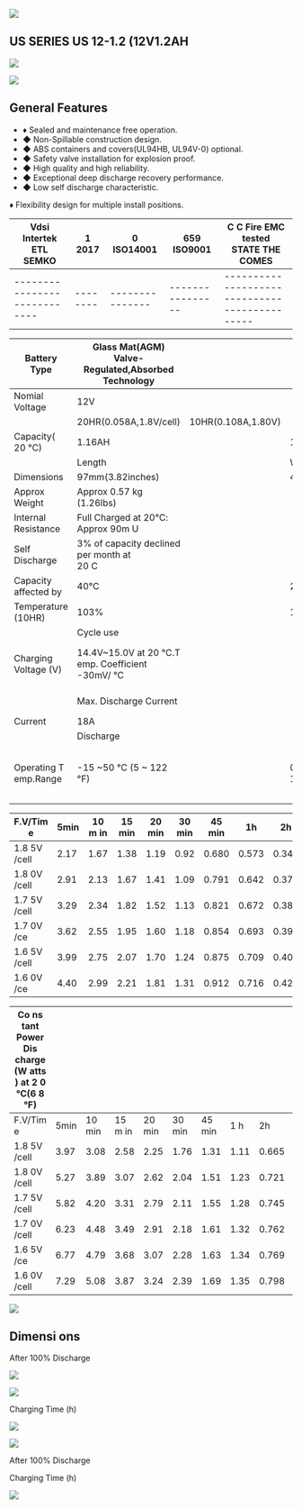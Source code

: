 ![](images/_page_0_Picture_0.jpeg)

## US SERIES US 12-1.2 (12V1.2AH

![](images/_page_0_Picture_2.jpeg)

![](images/_page_0_Picture_3.jpeg)

## General Features

- ♦ Sealed and maintenance free operation.
- ◆ Non-Spillable construction design.
- ◆ ABS containers and covers(UL94HB, UL94V-0) optional.
- ◆ Safety valve installation for explosion proof.
- ◆ High quality and high reliability.
- ◆ Exceptional deep discharge recovery performance.
- ◆ Low self discharge characteristic.

♦ Flexibility design for multiple install positions.

| Vdsi<br>Intertek ETL SEMKO | 1 2017 | 0<br>ISO14001 | 659<br>ISO9001 | C C   Fire EMC<br>tested<br>STATE THE COMES |
|----------------------------|--------|---------------|----------------|---------------------------------------------|
|----------------------------|--------|---------------|----------------|---------------------------------------------|

| Battery Type          | Glass Mat(AGM)<br>Valve-Regulated,Absorbed<br>Technology |                    |                     |                                                    |                        |                   |  |  |  |  |  |  |
|-----------------------|----------------------------------------------------------|--------------------|---------------------|----------------------------------------------------|------------------------|-------------------|--|--|--|--|--|--|
| Nomial Voltage        | 12V                                                      |                    |                     |                                                    |                        |                   |  |  |  |  |  |  |
|                       | 20HR(0.058A,1.8V/cell)                                   | 10HR(0.108A,1.80V) |                     | 5HR(0.196A,1.75V)                                  |                        | 1HR(0.716A,1.60V) |  |  |  |  |  |  |
| Capacity( 20 °C)      | 1.16AH                                                   |                    | 1.08AH              | 0.98AH                                             |                        | 0.716AH           |  |  |  |  |  |  |
|                       | Length                                                   |                    | Width               | Height                                             |                        | Total Height      |  |  |  |  |  |  |
| Dimensions            | 97mm(3.82inches)                                         |                    | 43mm(1.69inches)    | 52mm(2.04inches)                                   |                        | 58mm(2.28inches)  |  |  |  |  |  |  |
| Approx Weight         | Approx 0.57 kg (1.26lbs)                                 |                    |                     |                                                    |                        |                   |  |  |  |  |  |  |
| Internal Resistance   | Full Charged at 20℃: Approx 90m U                        |                    |                     |                                                    |                        |                   |  |  |  |  |  |  |
| Self Discharge        | 3%  of capacity declined per month at<br>20 C            |                    |                     |                                                    |                        |                   |  |  |  |  |  |  |
| Capacity affected by  | 40°C                                                     |                    | 25°C                | 0°C                                                |                        | -15°C             |  |  |  |  |  |  |
| Temperature (10HR)    | 103%                                                     |                    | 100%                | 86%                                                |                        | 65%               |  |  |  |  |  |  |
|                       | Cycle use                                                |                    |                     | Float use                                          |                        |                   |  |  |  |  |  |  |
| Charging Voltage (V)  | 14.4V~15.0V at 20 °C.T emp. Coefficient -30mV/ °C        |                    |                     | 13.5V~13.8V at 20 °C.Temp. Coefficient (-20mV/ °C) |                        |                   |  |  |  |  |  |  |
|                       | Max. Discharge Current                                   |                    |                     | Initial Charging Current                           |                        |                   |  |  |  |  |  |  |
| Current               | 18A                                                      |                    |                     | Less than 0.36A                                    |                        |                   |  |  |  |  |  |  |
|                       | Discharge                                                |                    |                     | Charging                                           |                        | Storage           |  |  |  |  |  |  |
| Operating T emp.Range | -15 ~50 °C (5 ~ 122 °F)                                  |                    | 0~40ºC (32 ~ 104ºF) |                                                    | -15 ~40°C (5 ~ 104 °F) |                   |  |  |  |  |  |  |

| F.V/Tim e    | 5min | 10 m in | 15 min | 20 min | 30 min | 45 min | 1h    | 2h    | 3h    | 4h    | 5h    | 6h    | 8h    | 10h   | 20h   |
|--------------|------|---------|--------|--------|--------|--------|-------|-------|-------|-------|-------|-------|-------|-------|-------|
| 1.8 5V /cell | 2.17 | 1.67    | 1.38   | 1.19   | 0.92   | 0.680  | 0.573 | 0.343 | 0.268 | 0.218 | 0.178 | 0.156 | 0.126 | 0.105 | 0.058 |
| 1.8 0V /cell | 2.91 | 2.13    | 1.67   | 1.41   | 1.09   | 0.791  | 0.642 | 0.374 | 0.288 | 0.233 | 0.191 | 0.167 | 0.133 | 0.108 | 0.058 |
| 1.7 5V /cell | 3.29 | 2.34    | 1.82   | 1.52   | 1.13   | 0.821  | 0.672 | 0.388 | 0.294 | 0.238 | 0.196 | 0.172 | 0.136 | 0.111 | 0.059 |
| 1.7 0V /ce   | 3.62 | 2.55    | 1.95   | 1.60   | 1.18   | 0.854  | 0.693 | 0.397 | 0.302 | 0.244 | 0.201 | 0.175 | 0.138 | 0.113 | 0.060 |
| 1.6 5V /cell | 3.99 | 2.75    | 2.07   | 1.70   | 1.24   | 0.875  | 0.709 | 0.403 | 0.315 | 0.253 | 0.206 | 0.179 | 0.140 | 0.116 | 0.061 |
| 1.6 0V /ce   | 4.40 | 2.99    | 2.21   | 1.81   | 1.31   | 0.912  | 0.716 | 0.420 | 0.324 | 0.261 | 0.213 | 0.183 | 0.141 | 0.117 | 0.061 |

| Co ns tant Power Dis charge (W atts ) at 2 0 ℃(6 8 °F) |      |        |         |        |        |        |      |       |       |       |       |       |       |       |       |
|--------------------------------------------------------|------|--------|---------|--------|--------|--------|------|-------|-------|-------|-------|-------|-------|-------|-------|
| F.V/Tim e                                              | 5min | 10 min | 15 m in | 20 min | 30 min | 45 min | 1 h  | 2h    | 3h    | 4h    | 5h    | 6h    | 8h    | 10h   | 20h   |
| 1.8 5V /cell                                           | 3.97 | 3.08   | 2.58    | 2.25   | 1.76   | 1.31   | 1.11 | 0.665 | 0.523 | 0.426 | 0.348 | 0.306 | 0.248 | 0.208 | 0.114 |
| 1.8 0V /cell                                           | 5.27 | 3.89   | 3.07    | 2.62   | 2.04   | 1.51   | 1.23 | 0.721 | 0.559 | 0.453 | 0.372 | 0.327 | 0.262 | 0.214 | 0.115 |
| 1.7 5V /cell                                           | 5.82 | 4.20   | 3.31    | 2.79   | 2.11   | 1.55   | 1.28 | 0.745 | 0.567 | 0.461 | 0.381 | 0.335 | 0.266 | 0.219 | 0.116 |
| 1.7 0V /cell                                           | 6.23 | 4.48   | 3.49    | 2.91   | 2.18   | 1.61   | 1.32 | 0.762 | 0.582 | 0.472 | 0.390 | 0.342 | 0.270 | 0.224 | 0.118 |
| 1.6 5V /ce                                             | 6.77 | 4.79   | 3.68    | 3.07   | 2.28   | 1.63   | 1.34 | 0.769 | 0.604 | 0.487 | 0.399 | 0.348 | 0.273 | 0.228 | 0.120 |
| 1.6 0V /cell                                           | 7.29 | 5.08   | 3.87    | 3.24   | 2.39   | 1.69   | 1.35 | 0.798 | 0.620 | 0.501 | 0.411 | 0.354 | 0.275 | 0.230 | 0.120 |

![](images/_page_0_Picture_18.jpeg)

## Dimensi ons

After 100% Discharge

![](images/_page_1_Figure_1.jpeg)

![](images/_page_1_Figure_2.jpeg)

Charging Time (h)

![](images/_page_1_Figure_3.jpeg)

![](images/_page_1_Figure_4.jpeg)

After 100% Discharge

Charging Time (h)

![](images/_page_1_Figure_5.jpeg)
